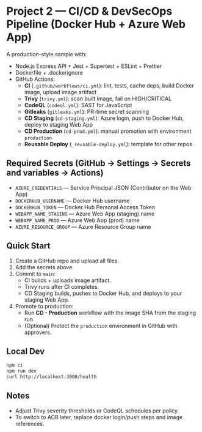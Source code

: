 # Project 2 — CI/CD & DevSecOps Pipeline (Docker Hub + Azure Web App)

A production-style sample with:
- Node.js Express API + Jest + Supertest + ESLint + Prettier
- Dockerfile + .dockerignore
- GitHub Actions:
  - **CI** (`.github/workflows/ci.yml`): lint, tests, cache deps, build Docker image, upload image artifact
  - **Trivy** (`trivy.yml`): scan built image, fail on HIGH/CRITICAL
  - **CodeQL** (`codeql.yml`): SAST for JavaScript
  - **Gitleaks** (`gitleaks.yml`): PR-time secret scanning
  - **CD Staging** (`cd-staging.yml`): Azure login, push to Docker Hub, deploy to staging Web App
  - **CD Production** (`cd-prod.yml`): manual promotion with environment `production`
  - **Reusable Deploy** (`_reusable-deploy.yml`): template for other repos

## Required Secrets (GitHub → Settings → Secrets and variables → Actions)
- `AZURE_CREDENTIALS` — Service Principal JSON (Contributor on the Web App)
- `DOCKERHUB_USERNAME` — Docker Hub username
- `DOCKERHUB_TOKEN` — Docker Hub Personal Access Token
- `WEBAPP_NAME_STAGING` — Azure Web App (staging) name
- `WEBAPP_NAME_PROD` — Azure Web App (prod) name
- `AZURE_RESOURCE_GROUP` — Azure Resource Group name

## Quick Start
1. Create a GitHub repo and upload all files.
2. Add the secrets above.
3. Commit to `main`:
   - CI builds + uploads image artifact.
   - Trivy runs after CI completes.
   - CD Staging builds, pushes to Docker Hub, and deploys to your staging Web App.
4. Promote to production:
   - Run **CD - Production** workflow with the image SHA from the staging run.
   - (Optional) Protect the `production` environment in GitHub with approvers.

## Local Dev
```bash
npm ci
npm run dev
curl http://localhost:3000/health
```

## Notes
- Adjust Trivy severity thresholds or CodeQL schedules per policy.
- To switch to ACR later, replace docker login/push steps and image references.
